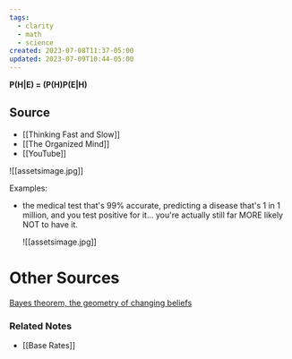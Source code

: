 ```yaml
---
tags:
  - clarity
  - math
  - science
created: 2023-07-08T11:37-05:00
updated: 2023-07-09T10:44-05:00
---
```

**P(H|E) = (P(H)P(E|H)**

## Source
- [[Thinking Fast and Slow]]
- [[The Organized Mind]]
- [[YouTube]]

![[assetsimage.jpg]]

Examples:

- the medical test that's 99% accurate, predicting a disease that's 1 in 1 million, and you test positive for it... you're actually still far MORE likely NOT to have it.
    
    ![[assetsimage.jpg]]
    

# Other Sources

[Bayes theorem, the geometry of changing beliefs](https://youtu.be/HZGCoVF3YvM)

### Related Notes
- [[Base Rates]]